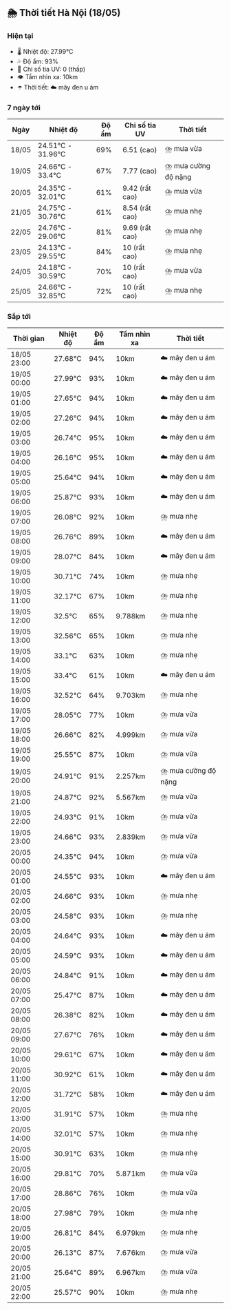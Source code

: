 ## 🌦️ Thời tiết Hà Nội (18/05)

### Hiện tại

- 🌡️ Nhiệt độ: 27.99℃
- 💦 Độ ẩm: 93%
- 🌟 Chỉ số tia UV: 0 (thấp)
- 👁️ Tầm nhìn xa: 10km
- ☂️ Thời tiết: ☁️ mây đen u ám

### 7 ngày tới

| Ngày | Nhiệt độ | Độ ẩm | Chỉ số tia UV | Thời tiết |
| --- | --- | --- | --- | --- |
| 18/05 | 24.51℃ - 31.96℃ | 69% | 6.51 (cao) | ⛈️ mưa vừa |
| 19/05 | 24.66℃ - 33.4℃ | 67% | 7.77 (cao) | ⛈️ mưa cường độ nặng |
| 20/05 | 24.35℃ - 32.01℃ | 61% | 9.42 (rất cao) | ⛈️ mưa vừa |
| 21/05 | 24.75℃ - 30.76℃ | 61% | 8.54 (rất cao) | ⛈️ mưa nhẹ |
| 22/05 | 24.76℃ - 29.06℃ | 81% | 9.69 (rất cao) | ⛈️ mưa nhẹ |
| 23/05 | 24.13℃ - 29.55℃ | 84% | 10 (rất cao) | ⛈️ mưa nhẹ |
| 24/05 | 24.18℃ - 30.59℃ | 70% | 10 (rất cao) | ⛈️ mưa vừa |
| 25/05 | 24.66℃ - 32.85℃ | 72% | 10 (rất cao) | ⛈️ mưa nhẹ |

### Sắp tới

| Thời gian | Nhiệt độ | Độ ẩm | Tầm nhìn xa | Thời tiết |
| --- | --- | --- | --- | --- |
| 18/05 23:00 | 27.68℃ | 94% | 10km | ☁️ mây đen u ám |
| 19/05 00:00 | 27.99℃ | 93% | 10km | ☁️ mây đen u ám |
| 19/05 01:00 | 27.65℃ | 94% | 10km | ☁️ mây đen u ám |
| 19/05 02:00 | 27.26℃ | 94% | 10km | ☁️ mây đen u ám |
| 19/05 03:00 | 26.74℃ | 95% | 10km | ☁️ mây đen u ám |
| 19/05 04:00 | 26.16℃ | 95% | 10km | ☁️ mây đen u ám |
| 19/05 05:00 | 25.64℃ | 94% | 10km | ☁️ mây đen u ám |
| 19/05 06:00 | 25.87℃ | 93% | 10km | ☁️ mây đen u ám |
| 19/05 07:00 | 26.08℃ | 92% | 10km | ⛈️ mưa nhẹ |
| 19/05 08:00 | 26.76℃ | 89% | 10km | ☁️ mây đen u ám |
| 19/05 09:00 | 28.07℃ | 84% | 10km | ☁️ mây đen u ám |
| 19/05 10:00 | 30.71℃ | 74% | 10km | ⛈️ mưa nhẹ |
| 19/05 11:00 | 32.17℃ | 67% | 10km | ⛈️ mưa nhẹ |
| 19/05 12:00 | 32.5℃ | 65% | 9.788km | ⛈️ mưa nhẹ |
| 19/05 13:00 | 32.56℃ | 65% | 10km | ⛈️ mưa nhẹ |
| 19/05 14:00 | 33.1℃ | 63% | 10km | ⛈️ mưa nhẹ |
| 19/05 15:00 | 33.4℃ | 61% | 10km | ☁️ mây đen u ám |
| 19/05 16:00 | 32.52℃ | 64% | 9.703km | ⛈️ mưa nhẹ |
| 19/05 17:00 | 28.05℃ | 77% | 10km | ⛈️ mưa vừa |
| 19/05 18:00 | 26.66℃ | 82% | 4.999km | ⛈️ mưa vừa |
| 19/05 19:00 | 25.55℃ | 87% | 10km | ⛈️ mưa vừa |
| 19/05 20:00 | 24.91℃ | 91% | 2.257km | ⛈️ mưa cường độ nặng |
| 19/05 21:00 | 24.87℃ | 92% | 5.567km | ⛈️ mưa vừa |
| 19/05 22:00 | 24.93℃ | 91% | 10km | ⛈️ mưa vừa |
| 19/05 23:00 | 24.66℃ | 93% | 2.839km | ⛈️ mưa vừa |
| 20/05 00:00 | 24.35℃ | 94% | 10km | ⛈️ mưa vừa |
| 20/05 01:00 | 24.55℃ | 93% | 10km | ☁️ mây đen u ám |
| 20/05 02:00 | 24.66℃ | 93% | 10km | ⛈️ mưa nhẹ |
| 20/05 03:00 | 24.58℃ | 93% | 10km | ⛈️ mưa nhẹ |
| 20/05 04:00 | 24.64℃ | 93% | 10km | ☁️ mây đen u ám |
| 20/05 05:00 | 24.59℃ | 93% | 10km | ☁️ mây đen u ám |
| 20/05 06:00 | 24.84℃ | 91% | 10km | ☁️ mây đen u ám |
| 20/05 07:00 | 25.47℃ | 87% | 10km | ☁️ mây đen u ám |
| 20/05 08:00 | 26.38℃ | 82% | 10km | ☁️ mây đen u ám |
| 20/05 09:00 | 27.67℃ | 76% | 10km | ☁️ mây đen u ám |
| 20/05 10:00 | 29.61℃ | 67% | 10km | ☁️ mây đen u ám |
| 20/05 11:00 | 30.92℃ | 61% | 10km | ☁️ mây đen u ám |
| 20/05 12:00 | 31.72℃ | 58% | 10km | ☁️ mây đen u ám |
| 20/05 13:00 | 31.91℃ | 57% | 10km | ⛈️ mưa nhẹ |
| 20/05 14:00 | 32.01℃ | 57% | 10km | ⛈️ mưa nhẹ |
| 20/05 15:00 | 30.91℃ | 63% | 10km | ⛈️ mưa nhẹ |
| 20/05 16:00 | 29.81℃ | 70% | 5.871km | ⛈️ mưa vừa |
| 20/05 17:00 | 28.86℃ | 76% | 10km | ⛈️ mưa vừa |
| 20/05 18:00 | 27.98℃ | 79% | 10km | ⛈️ mưa nhẹ |
| 20/05 19:00 | 26.81℃ | 84% | 6.979km | ⛈️ mưa nhẹ |
| 20/05 20:00 | 26.13℃ | 87% | 7.676km | ⛈️ mưa vừa |
| 20/05 21:00 | 25.64℃ | 89% | 6.967km | ⛈️ mưa vừa |
| 20/05 22:00 | 25.57℃ | 90% | 10km | ⛈️ mưa nhẹ |
